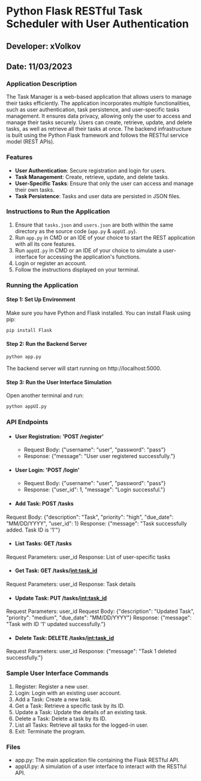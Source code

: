 # Python Flask RESTful Task Scheduler with User Authentication

## Developer: xVolkov
## Date: 11/03/2023

### Application Description

The Task Manager is a web-based application that allows users to manage their tasks efficiently. The application incorporates multiple functionalities, such as user authentication, task persistence, and user-specific tasks management. It ensures data privacy, allowing only the user to access and manage their tasks securely. Users can create, retrieve, update, and delete tasks, as well as retrieve all their tasks at once. The backend infrastructure is built using the Python Flask framework and follows the RESTful service model (REST APIs).

### Features

- **User Authentication**: Secure registration and login for users.
- **Task Management**: Create, retrieve, update, and delete tasks.
- **User-Specific Tasks**: Ensure that only the user can access and manage their own tasks.
- **Task Persistence**: Tasks and user data are persisted in JSON files.

### Instructions to Run the Application

1. Ensure that `tasks.json` and `users.json` are both within the same directory as the source code (`app.py` & `appUI.py`).
2. Run `app.py` in CMD or an IDE of your choice to start the REST application with all its core features.
3. Run `appUI.py` in CMD or an IDE of your choice to simulate a user-interface for accessing the application's functions.
4. Login or register an account.
5. Follow the instructions displayed on your terminal.

### Running the Application

#### Step 1: Set Up Environment
Make sure you have Python and Flask installed. You can install Flask using pip:
```sh
pip install Flask
```

#### Step 2: Run the Backend Server
```sh
python app.py
```
The backend server will start running on http://localhost:5000.

#### Step 3: Run the User Interface Simulation
Open another terminal and run:
```sh
python appUI.py
```

### API Endpoints
- #### User Registration: 'POST /register'
  - Request Body: {"username": "user", "password": "pass"}
  - Response: {"message": "User user registered successfully."}
- #### User Login: 'POST /login'
  - Request Body: {"username": "user", "password": "pass"}
  - Response: {"user_id": 1, "message": "Login successful."}
- #### Add Task: POST /tasks
Request Body: {"description": "Task", "priority": "high", "due_date": "MM/DD/YYYY", "user_id": 1}
Response: {"message": "Task successfully added. Task ID is '1'"}
- #### List Tasks: GET /tasks
Request Parameters: user_id
Response: List of user-specific tasks
- #### Get Task: GET /tasks/<int:task_id>
Request Parameters: user_id
Response: Task details
- #### Update Task: PUT /tasks/<int:task_id>
Request Parameters: user_id
Request Body: {"description": "Updated Task", "priority": "medium", "due_date": "MM/DD/YYYY"}
Response: {"message": "Task with ID '1' updated successfully."}
- #### Delete Task: DELETE /tasks/<int:task_id>
Request Parameters: user_id
Response: {"message": "Task 1 deleted successfully."}

### Sample User Interface Commands
1. Register: Register a new user.
2. Login: Login with an existing user account.
3. Add a Task: Create a new task.
4. Get a Task: Retrieve a specific task by its ID.
5. Update a Task: Update the details of an existing task.
6. Delete a Task: Delete a task by its ID.
7. List all Tasks: Retrieve all tasks for the logged-in user.
8. Exit: Terminate the program.

### Files
* app.py: The main application file containing the Flask RESTful API.
* appUI.py: A simulation of a user interface to interact with the RESTful API.
